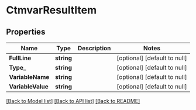 # CtmvarResultItem

## Properties
Name | Type | Description | Notes
------------ | ------------- | ------------- | -------------
**FullLine** | **string** |  | [optional] [default to null]
**Type_** | **string** |  | [optional] [default to null]
**VariableName** | **string** |  | [optional] [default to null]
**VariableValue** | **string** |  | [optional] [default to null]

[[Back to Model list]](../README.md#documentation-for-models) [[Back to API list]](../README.md#documentation-for-api-endpoints) [[Back to README]](../README.md)

